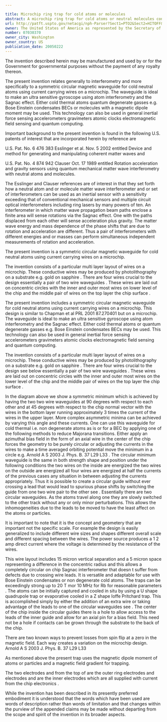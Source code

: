 ```yaml
---

title: Microchip ring trap for cold atoms or molecules
abstract: A microchip ring trap for cold atoms or neutral molecules consists of a particular multi-layer layout of wires on a microchip. These conductive wires may be produced by photolithography on a substrate (e.g. gold on sapphire). There are four wires crucial to the design, essentially a pair of “two-wire waveguides”. These wires are laid out on concentric circles with the inner and outer most wires on lower level of the chip, and the middle pair of wires on the top layer (the chip surface).
url: http://patft.uspto.gov/netacgi/nph-Parser?Sect1=PTO2&Sect2=HITOFF&p=1&u=%2Fnetahtml%2FPTO%2Fsearch-adv.htm&r=1&f=G&l=50&d=PALL&S1=07030370&OS=07030370&RS=07030370
owner: The United States of America as represented by the Secretary of the Air Force
number: 07030370
owner_city: Washington
owner_country: US
publication_date: 20050222
---
```

The invention described herein may be manufactured and used by or for the Government for governmental purposes without the payment of any royalty thereon.

The present invention relates generally to interferometry and more specifically to a symmetric circular magnetic waveguide for cold neutral atoms using current carrying wires on a microchip. The waveguide is ideal to make an ultra sensitive gyroscope using atom interferometry and the Sagnac effect. Either cold thermal atoms quantum degenerate gasses e.g. Bose Einstein condensates BECs or molecules with a magnetic dipole moment may be used. This technology can also be used in general inertial force sensing accelerometers gravimeters atomic clocks electromagnetic field sensing and quantum computing.

Important background to the present invention is found in the following U.S. patents of interest that are incorporated herein by reference are 

U.S. Pat. No. 6 476 383 Esslinger et al. Nov. 5 2002 entitled Device and method for generating and manipulating coherent matter waves and

U.S. Pat. No. 4 874 942 Clauser Oct. 17 1989 entitled Rotation acceleration and gravity sensors using quantum mechanical matter wave interferometry with neutral atoms and molecules.

The Esslinger and Clauser references are of interest in that they set forth how a neutral atom and or molecule matter wave interferometer and or set of interferometers can be used as an inertial sensor with a sensitivity exceeding that of conventional mechanical sensors and multiple circuit optical interferometers including ring lasers by many powers of ten. An interferometer in which matter wave propagation beam paths enclose a finite area will sense rotations via the Sagnac effect. One with the paths displaced from each other will sense acceleration plus gravity. The matter wave energy and mass dependence of the phase shifts that are due to rotation and acceleration are different. Thus a pair of interferometers with different energies and or masses can perform simultaneous independent measurements of rotation and acceleration.

The present invention is a symmetric circular magnetic waveguide for cold neutral atoms using current carrying wires on a microchip.

The invention consists of a particular multi layer layout of wires on a microchip. These conductive wires may be produced by photolithography on a substrate e.g. gold on sapphire . There are four wires crucial to the design essentially a pair of two wire waveguides . These wires are laid out on concentric circles with the inner and outer most wires on lower level of the chip and the middle pair of wires on the top layer the chip surface .

The present invention includes a symmetric circular magnetic waveguide for cold neutral atoms using current carrying wires on a microchip. This design is similar to Chapman et al PRL 2001 87.270401 but on a microchip. The waveguide is ideal to make an ultra sensitive gyroscope using atom interferometry and the Sagnac effect. Either cold thermal atoms or quantum degenerate gasses e.g. Bose Einstein condensates BECs may be used. This technology can also be used in general inertial force sensing accelerometers gravimeters atomic clocks electromagnetic field sensing and quantum computing.

The invention consists of a particular multi layer layout of wires on a microchip. These conductive wires may be produced by photolithography on a substrate e.g. gold on sapphire . There are four wires crucial to the design see below essentially a pair of two wire waveguides . These wires are laid out on concentric circles with the inner and outer most wires on the lower level of the chip and the middle pair of wires on the top layer the chip surface .

In the diagram above we show a symmetric minimum which is achieved by having the two two wire waveguides at 90 degrees with respect to each other and at 45 degrees with respect to the chip normal vector with the wires in the bottom layer running approximately 3 times the current of the wires in the upper layer. More complex asymmetric minima can be achieved by varying this angle and these currents. One can use this waveguide for cold thermal i.e. non degenerate atoms as is or for a BEC by applying one of the following methods to reduce Majorana transitions. Either apply an azimuthal bias field in the form of an axial wire in the center of the chip forces the geometry to be purely circular or adjusting the currents in the wires to make a time averaged orbiting potential move the minimum in a circle e.g. Arnold A S 2003 J. Phys. B. 37 L29 L33 . The circular minimum waveguide is the same in both strength shape and position under the following conditions the two wires on the inside are energized the two wires on the outside are energized all four wires are energized at half the currents of the previous cases any situation in between adjusting the currents appropriately. Thus it is possible to create a circular guide without ever crossing a lead that would lead to spurious phase shifts by switching the guide from one two wire pair to the other see . Essentially there are two circular waveguides. As the atoms travel along one they are slowly switched to the other track without any or only minor perturbations. This allows the inhomogeneities due to the leads to be moved to have the least affect on the atoms or particles.

It is important to note that it is the concept and geometery that are important not the specific scale. For example the design is easily generalized to include different wire sizes and shapes different overall scale and different spacing between the wires. The power source produces a 1 2 amp direct current where the voltage is determined by the resistance of the wires.

This wire layout includes 15 micron vertical separation and a 5 micron space representing a difference in the concentric radius and this allows a completely circular on chip Sagnac interferometer that doesn t suffer from defects due to crossing wire leads. It is versatile and adaptable for use with Bose Einstein condensates or non degenerate cold atoms. The traps can be exceedingly strong up to 20 T mor 10 MHz for Rb for reasonable parameters . The atoms can be initially captured and cooled in situ by using a U shape quadrupole trap or evaporative cooled in a Z shape Ioffe Pritchard trap. This is accomplished simply by either the addition of an extra wire or taking advantage of the leads to one of the circular waveguides see . The center of the chip inside the circular guides there is a hole to allow access to the leads of the inner guide and allow for an axial pin for a bias field. This need not be a hole if contacts can be grown through the substrate to the back of the chip.

There are two known ways to prevent losses from spin flip at a zero in the magnetic field. Each way creates a variation on the microchip design. Arnold A S 2003 J. Phys. B. 37 L29 L33 

As mentioned above the present trap uses the magnetic dipole moment of atoms or particles and a magnetic field gradient for trapping.

The two electrodes and from the top of are the outer ring electrodes and electrodes and are the inner electrodes which are all supplied with current from the chip electronics .

While the invention has been described in its presently preferred embodiment it is understood that the words which have been used are words of description rather than words of limitation and that changes within the purview of the appended claims may be made without departing from the scope and spirit of the invention in its broader aspects.

